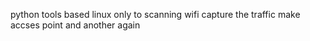 python tools based linux only to scanning wifi capture the traffic make accses point and another again 
